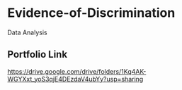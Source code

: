 # Evidence-of-Discrimination

Data Analysis

## Portfolio Link

https://drive.google.com/drive/folders/1Kq4AK-WGYXxt_yoS3qjE4DEzdaV4ubYy?usp=sharing
